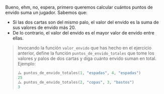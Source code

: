 Bueno, ehm, no, espera, primero queremos calcular cuántos puntos de envido suma un jugador. Sabemos que:

* Si las dos cartas son del mismo palo, el valor del envido es la suma de sus valores de envido más 20.
* De lo contrario, el valor del envido es el mayor valor de envido entre ellas.

> Invocando la función `valor_envido` que has hecho en el ejercicio anterior, define la función `puntos_de_envido_totales` que tome los valores y palos de dos cartas y diga cuánto envido suman en total. Ejemplo:
>
> ```python
> ム puntos_de_envido_totales(1, "espadas", 4, "espadas")
> 25
> ム puntos_de_envido_totales(2, "copas", 3, "bastos")
> 3
> ```

